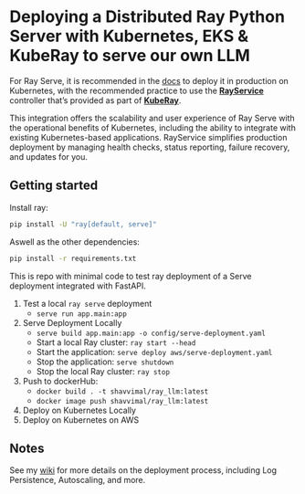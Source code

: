 # Deploying a Distributed Ray Python Server with Kubernetes, EKS & KubeRay to serve our own LLM

For Ray Serve, it is recommended in the [docs](https://docs.ray.io/en/latest/serve/production-guide/index.html) to deploy it in production on Kubernetes, with the recommended practice to use the [**RayService**](https://docs.ray.io/en/latest/cluster/kubernetes/getting-started/rayservice-quick-start.html#kuberay-rayservice-quickstart) controller that’s provided as part of [**KubeRay**](https://docs.ray.io/en/latest/cluster/kubernetes/getting-started.html#kuberay-quickstart).

This integration offers the scalability and user experience of Ray Serve with the operational benefits of Kubernetes, including the ability to integrate with existing Kubernetes-based applications. RayService simplifies production deployment by managing health checks, status reporting, failure recovery, and updates for you.

## Getting started

Install ray:

```bash
pip install -U "ray[default, serve]"
```

Aswell as the other dependencies:

```bash
pip install -r requirements.txt
```

This is repo with minimal code to test ray deployment of a Serve deployment integrated with FastAPI.

1. Test a local `ray serve` deployment
   - `serve run app.main:app`
2. Serve Deployment Locally
   - `serve build app.main:app -o config/serve-deployment.yaml`
   - Start a local Ray cluster: `ray start --head`
   - Start the application: `serve deploy aws/serve-deployment.yaml`
   - Stop the application: `serve shutdown`
   - Stop the local Ray cluster: `ray stop`
3. Push to dockerHub:
   - `docker build . -t shavvimal/ray_llm:latest`
   - `docker image push shavvimal/ray_llm:latest`
4. Deploy on Kubernetes Locally
5. Deploy on Kubernetes on AWS

## Notes 

See my [wiki](https://wiki.shav.dev/cloud-mlops/deployment/deploying-ray) for more details on the deployment process, including Log Persistence, Autoscaling, and more.
